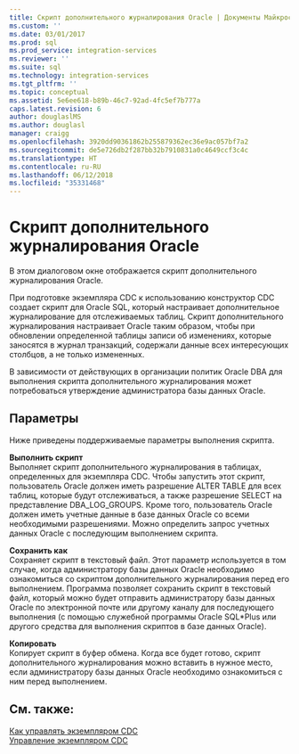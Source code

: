 ```yaml
---
title: Скрипт дополнительного журналирования Oracle | Документы Майкрософт
ms.custom: ''
ms.date: 03/01/2017
ms.prod: sql
ms.prod_service: integration-services
ms.reviewer: ''
ms.suite: sql
ms.technology: integration-services
ms.tgt_pltfrm: ''
ms.topic: conceptual
ms.assetid: 5e6ee618-b89b-46c7-92ad-4fc5ef7b777a
caps.latest.revision: 6
author: douglaslMS
ms.author: douglasl
manager: craigg
ms.openlocfilehash: 3920dd90361862b255879362ec36e9ac057bf7a2
ms.sourcegitcommit: de5e726db2f287bb32b7910831a0c4649ccf3c4c
ms.translationtype: HT
ms.contentlocale: ru-RU
ms.lasthandoff: 06/12/2018
ms.locfileid: "35331468"
---
```

# <a name="oracle-supplemental-logging-script"></a>Скрипт дополнительного журналирования Oracle
  В этом диалоговом окне отображается скрипт дополнительного журналирования Oracle.  
  
 При подготовке экземпляра CDC к использованию конструктор CDC создает скрипт для Oracle SQL, который настраивает дополнительное журналирование для отслеживаемых таблиц. Скрипт дополнительного журналирования настраивает Oracle таким образом, чтобы при обновлении определенной таблицы записи об изменениях, которые заносятся в журнал транзакций, содержали данные всех интересующих столбцов, а не только измененных.  
  
 В зависимости от действующих в организации политик Oracle DBA для выполнения скрипта дополнительного журналирования может потребоваться утверждение администратора базы данных Oracle.  
  
## <a name="options"></a>Параметры  
 Ниже приведены поддерживаемые параметры выполнения скрипта.  
  
 **Выполнить скрипт**  
 Выполняет скрипт дополнительного журналирования в таблицах, определенных для экземпляра CDC. Чтобы запустить этот скрипт, пользователь Oracle должен иметь разрешение ALTER TABLE для всех таблиц, которые будут отслеживаться, а также разрешение SELECT на представление DBA_LOG_GROUPS. Кроме того, пользователь Oracle должен иметь учетные данные в базе данных Oracle со всеми необходимыми разрешениями. Можно определить запрос учетных данных Oracle с последующим выполнением скрипта.  
  
 **Сохранить как**  
 Сохраняет скрипт в текстовый файл. Этот параметр используется в том случае, когда администратору базы данных Oracle необходимо ознакомиться со скриптом дополнительного журналирования перед его выполнением. Программа позволяет сохранить скрипт в текстовый файл, который можно будет отправить администратору базы данных Oracle по электронной почте или другому каналу для последующего выполнения (с помощью служебной программы Oracle SQL*Plus или другого средства для выполнения скриптов в базе данных Oracle).  
  
 **Копировать**  
 Копирует скрипт в буфер обмена. Когда все будет готово, скрипт дополнительного журналирования можно вставить в нужное место, если администратору базы данных Oracle необходимо ознакомиться с ним перед выполнением.  
  
## <a name="see-also"></a>См. также:  
 [Как управлять экземпляром CDC](../../integration-services/change-data-capture/how-to-manage-a-cdc-instance.md)   
 [Управление экземпляром CDC](../../integration-services/change-data-capture/manage-a-cdc-instance.md)  
  
  
